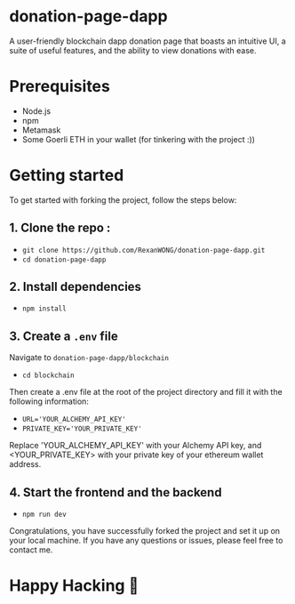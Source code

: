 # donation-page-dapp
A user-friendly blockchain dapp donation page that boasts an intuitive UI, a suite of useful features, and the ability to view donations with ease.

# Prerequisites

* Node.js
* npm
* Metamask
* Some Goerli ETH in your wallet (for tinkering with the project :))

# Getting started 
To get started with forking the project, follow the steps below:

## 1. Clone the repo : 
- ```git clone https://github.com/RexanWONG/donation-page-dapp.git```
- ```cd donation-page-dapp```

## 2. Install dependencies
- ```npm install```

## 3. Create a ```.env``` file 
Navigate to ```donation-page-dapp/blockchain``` 
- ```cd blockchain```

Then create a .env file at the root of the project directory and fill it with the following information:
- ```URL='YOUR_ALCHEMY_API_KEY'```
- ```PRIVATE_KEY='YOUR_PRIVATE_KEY'```

Replace 'YOUR_ALCHEMY_API_KEY' with your Alchemy API key, and <YOUR_PRIVATE_KEY> with your private key of your ethereum wallet address.

## 4. Start the frontend and the backend
- ```npm run dev```

Congratulations, you have successfully forked the project and set it up on your local machine. If you have any questions or issues, please feel free to contact me.

# Happy Hacking 🎉














